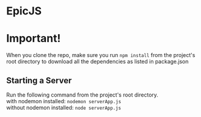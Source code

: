 # EpicJS

Important!
======

When you clone the repo, make sure you run `npm install` from the project's root directory to download all the dependencies as listed in package.json


Starting a Server
------

Run the following command from the project's root directory.  
with nodemon installed: `nodemon serverApp.js`  
without nodemon installed: `node serverApp.js`  
